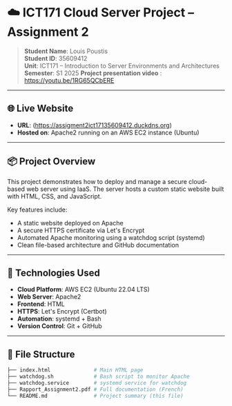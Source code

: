 # ☁️ ICT171 Cloud Server Project – Assignment 2

> **Student Name**: Louis Poustis  
> **Student ID**: 35609412  
> **Unit**: ICT171 – Introduction to Server Environments and Architectures  
> **Semester**: S1 2025
> **Project presentation video** : https://youtu.be/1RG65QCbERE
---

## 🌐 Live Website

- **URL**: (https://assigment2ict17135609412.duckdns.org)
- **Hosted on**: Apache2 running on an AWS EC2 instance (Ubuntu)

---

## 📦 Project Overview

This project demonstrates how to deploy and manage a secure cloud-based web server using IaaS. The server hosts a custom static website built with HTML, CSS, and JavaScript.

Key features include:

- A static website deployed on Apache
- A secure HTTPS certificate via Let's Encrypt
- Automated Apache monitoring using a watchdog script (systemd)
- Clean file-based architecture and GitHub documentation

---

## 🚀 Technologies Used

- **Cloud Platform**: AWS EC2 (Ubuntu 22.04 LTS)
- **Web Server**: Apache2
- **Frontend**: HTML
- **HTTPS**: Let's Encrypt (Certbot)
- **Automation**: systemd + Bash
- **Version Control**: Git + GitHub

---

## 📁 File Structure

```bash
├── index.html              # Main HTML page
├── watchdog.sh             # Bash script to monitor Apache
├── watchdog.service        # systemd service for watchdog
├── Rapport_Assignment2.pdf # Full documentation (French)
└── README.md               # Project summary (this file)
